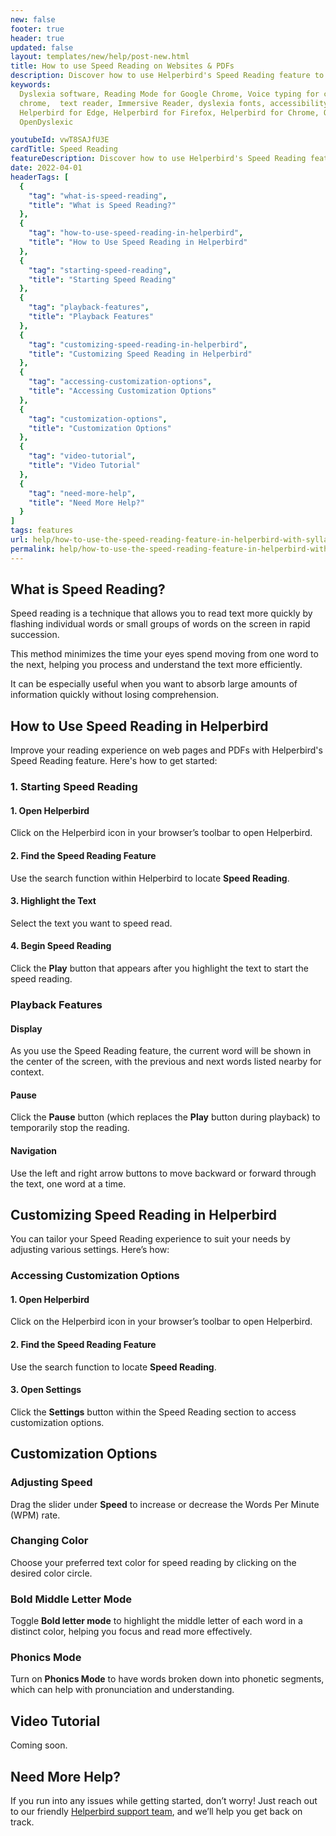 ```yaml
---
new: false
footer: true
header: true
updated: false
layout: templates/new/help/post-new.html
title: How to use Speed Reading on Websites & PDFs
description: Discover how to use Helperbird's Speed Reading feature to breeze through text on web pages and PDFs. This guide walks you through getting started, adjusting settings, and making the most of your speed reading experience.
keywords:
  Dyslexia software, Reading Mode for Google Chrome, Voice typing for chrome, Text to speech for
  chrome,  text reader, Immersive Reader, dyslexia fonts, accessibility software, dyslexia software,
  Helperbird for Edge, Helperbird for Firefox, Helperbird for Chrome, Opendyslexic for Chrome,
  OpenDyslexic

youtubeId: vwT8SAJfU3E
cardTitle: Speed Reading
featureDescription: Discover how to use Helperbird's Speed Reading feature to breeze through text on web pages and PDFs. This guide walks you through getting started, adjusting settings, and making the most of your speed reading experience.
date: 2022-04-01
headerTags: [
  {
    "tag": "what-is-speed-reading",
    "title": "What is Speed Reading?"
  },
  {
    "tag": "how-to-use-speed-reading-in-helperbird",
    "title": "How to Use Speed Reading in Helperbird"
  },
  {
    "tag": "starting-speed-reading",
    "title": "Starting Speed Reading"
  },
  {
    "tag": "playback-features",
    "title": "Playback Features"
  },
  {
    "tag": "customizing-speed-reading-in-helperbird",
    "title": "Customizing Speed Reading in Helperbird"
  },
  {
    "tag": "accessing-customization-options",
    "title": "Accessing Customization Options"
  },
  {
    "tag": "customization-options",
    "title": "Customization Options"
  },
  {
    "tag": "video-tutorial",
    "title": "Video Tutorial"
  },
  {
    "tag": "need-more-help",
    "title": "Need More Help?"
  }
]
tags: features
url: help/how-to-use-the-speed-reading-feature-in-helperbird-with-syllables/
permalink: help/how-to-use-the-speed-reading-feature-in-helperbird-with-syllables/
---
```



## What is Speed Reading?

Speed reading is a technique that allows you to read text more quickly by flashing individual words or small groups of words on the screen in rapid succession. 

This method minimizes the time your eyes spend moving from one word to the next, helping you process and understand the text more efficiently.

 It can be especially useful when you want to absorb large amounts of information quickly without losing comprehension.

## How to Use Speed Reading in Helperbird

Improve your reading experience on web pages and PDFs with Helperbird's Speed Reading feature. Here's how to get started:

### 1. Starting Speed Reading

#### 1. Open Helperbird

Click on the Helperbird icon in your browser’s toolbar to open Helperbird.

#### 2. Find the Speed Reading Feature

Use the search function within Helperbird to locate **Speed Reading**.

#### 3. Highlight the Text

Select the text you want to speed read.

#### 4. Begin Speed Reading

Click the **Play** button that appears after you highlight the text to start the speed reading.

### Playback Features

#### Display

As you use the Speed Reading feature, the current word will be shown in the center of the screen, with the previous and next words listed nearby for context.

#### Pause

Click the **Pause** button (which replaces the **Play** button during playback) to temporarily stop the reading.

#### Navigation

Use the left and right arrow buttons to move backward or forward through the text, one word at a time.

## Customizing Speed Reading in Helperbird

You can tailor your Speed Reading experience to suit your needs by adjusting various settings. Here’s how:

### Accessing Customization Options

#### 1. Open Helperbird

Click on the Helperbird icon in your browser’s toolbar to open Helperbird.

#### 2. Find the Speed Reading Feature

Use the search function to locate **Speed Reading**.

#### 3. Open Settings

Click the **Settings** button within the Speed Reading section to access customization options.

## Customization Options

### Adjusting Speed

Drag the slider under **Speed** to increase or decrease the Words Per Minute (WPM) rate.

### Changing Color 

Choose your preferred text color for speed reading by clicking on the desired color circle.

### Bold Middle Letter Mode

Toggle **Bold letter mode** to highlight the middle letter of each word in a distinct color, helping you focus and read more effectively.

### Phonics Mode

Turn on **Phonics Mode** to have words broken down into phonetic segments, which can help with pronunciation and understanding.

## Video Tutorial

Coming soon.

## Need More Help?

If you run into any issues while getting started, don’t worry! Just reach out to our friendly [Helperbird support team](/support/), and we’ll help you get back on track.
